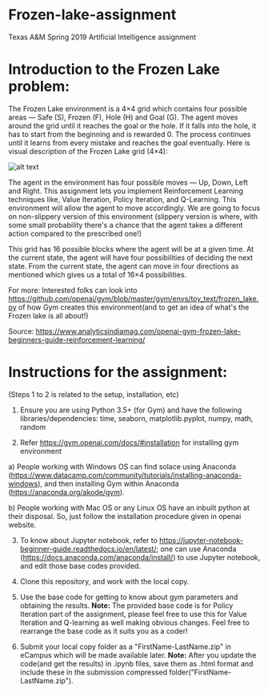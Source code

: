 # Frozen-lake-assignment
Texas A&amp;M Spring 2019 Artificial Intelligence assignment

# Introduction to the Frozen Lake problem:

The Frozen Lake environment is a 4×4 grid which contains four possible areas  — Safe (S), Frozen (F), Hole (H) and Goal (G). The agent moves around the grid until it reaches the goal or the hole. If it falls into the hole, it has to start from the beginning and is rewarded 0. The process continues until it learns from every mistake and reaches the goal eventually. Here is visual description of the Frozen Lake grid (4×4):

![alt text](https://analyticsindiamag.com/wp-content/uploads/2018/03/Frozen-Lake.png)

The agent in the environment has four possible moves — Up, Down, Left and Right. This assignment lets you implement Reinforcement Learning techniques like, Value Iteration, Policy Iteration, and Q-Learning. This environment will allow the agent to move accordingly. We are going to focus on non-slippery version of this environment (slippery version is where, with some small probability there's a chance that the agent takes a different action compared to the prescribed one!)

This grid has 16 possible blocks where the agent will be at a given time. At the current state, the agent will have four possibilities of deciding the next state. From the current state, the agent can move in four directions as mentioned which gives us a total of 16×4 possibilities. 

For more: Interested folks can look into https://github.com/openai/gym/blob/master/gym/envs/toy_text/frozen_lake.py of how Gym creates this environment(and to get an idea of what's the Frozen lake is all about!)

Source: https://www.analyticsindiamag.com/openai-gym-frozen-lake-beginners-guide-reinforcement-learning/

# Instructions for the assignment:

(Steps 1 to 2 is related to the setup, installation, etc)

1) Ensure you are using Python 3.5+ (for Gym) and have the following libraries/dependencies:
time, seaborn, matplotlib.pyplot, numpy, math, random

2) Refer https://gym.openai.com/docs/#installation for installing gym environment

a) People working with Windows OS can find solace using Anaconda (https://www.datacamp.com/community/tutorials/installing-anaconda-windows), and then installing Gym within Anaconda (https://anaconda.org/akode/gym).

b) People working with Mac OS or any Linux OS have an inbuilt python at their disposal. So, just follow the installation procedure given in openai website.

3) To know about Jupyter notebook, refer to https://jupyter-notebook-beginner-guide.readthedocs.io/en/latest/; one can use Anaconda (https://docs.anaconda.com/anaconda/install/) to use Jupyter notebook, and edit those base codes provided.

4) Clone this repository, and work with the local copy.

5) Use the base code for getting to know about gym parameters and obtaining the results. **Note:** The provided base code is for Policy Iteration part of the assignment, please feel free to use this for Value Iteration and Q-learning as well making obvious changes. Feel free to rearrange the base code as it suits you as a coder! 

6) Submit your local copy folder as a "FirstName-LastName.zip" in eCampus which will be made available later. **Note:** After you update the code(and get the results) in .ipynb files, save them as .html format and include these in the submission compressed folder("FirstName-LastName.zip").
